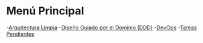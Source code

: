 # Menú Principal

-[Arquitectura Limpia](./clean%20architecture.md)
-[Diseño Guiado por el Dominio (DDD)](./ddd.md)
-[DevOps](./devops.md)
-[Tareas Pendientes](./tareas%20pendientes.md)

